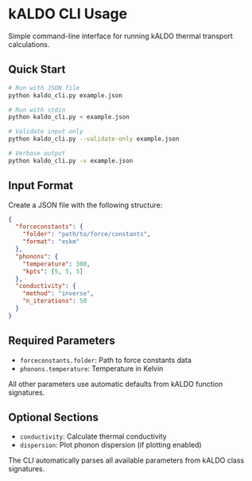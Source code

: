 # kALDO CLI Usage

Simple command-line interface for running kALDO thermal transport calculations.

## Quick Start

```bash
# Run with JSON file
python kaldo_cli.py example.json

# Run with stdin
python kaldo_cli.py < example.json

# Validate input only
python kaldo_cli.py --validate-only example.json

# Verbose output
python kaldo_cli.py -v example.json
```

## Input Format

Create a JSON file with the following structure:

```json
{
  "forceconstants": {
    "folder": "path/to/force/constants",
    "format": "eskm"
  },
  "phonons": {
    "temperature": 300,
    "kpts": [5, 5, 5]
  },
  "conductivity": {
    "method": "inverse",
    "n_iterations": 50
  }
}
```

## Required Parameters

- `forceconstants.folder`: Path to force constants data
- `phonons.temperature`: Temperature in Kelvin

All other parameters use automatic defaults from kALDO function signatures.

## Optional Sections

- `conductivity`: Calculate thermal conductivity
- `dispersion`: Plot phonon dispersion (if plotting enabled)

The CLI automatically parses all available parameters from kALDO class signatures.